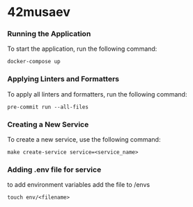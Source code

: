 # 42musaev


### Running the Application
To start the application, run the following command:

```shell
docker-compose up
```

### Applying Linters and Formatters
To apply all linters and formatters, run the following command:

```shell
pre-commit run --all-files
```

### Creating a New Service
To create a new service, use the following command:

```shell
make create-service service=<service_name>
```

### Adding .env file for service
to add environment variables add the file to /envs
```shell
touch env/<filename>
```
